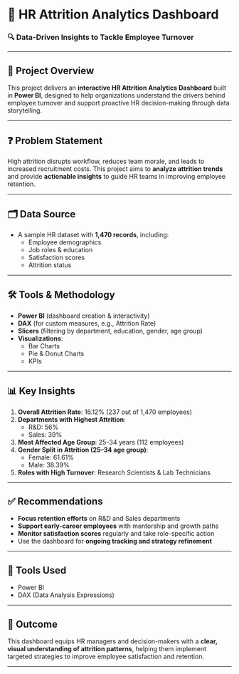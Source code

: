 # 👥 HR Attrition Analytics Dashboard

### 🔍 Data-Driven Insights to Tackle Employee Turnover

---

## 📘 Project Overview

This project delivers an **interactive HR Attrition Analytics Dashboard** built in **Power BI**, designed to help organizations understand the drivers behind employee turnover and support proactive HR decision-making through data storytelling.

---

## ❓ Problem Statement

High attrition disrupts workflow, reduces team morale, and leads to increased recruitment costs. This project aims to **analyze attrition trends** and provide **actionable insights** to guide HR teams in improving employee retention.

---

## 🗂 Data Source

- A sample HR dataset with **1,470 records**, including:
  - Employee demographics
  - Job roles & education
  - Satisfaction scores
  - Attrition status

---

## 🛠️ Tools & Methodology

- **Power BI** (dashboard creation & interactivity)
- **DAX** (for custom measures, e.g., Attrition Rate)
- **Slicers** (filtering by department, education, gender, age group)
- **Visualizations**:
  - Bar Charts
  - Pie & Donut Charts
  - KPIs

---

## 📊 Key Insights

1. **Overall Attrition Rate**: 16.12% (237 out of 1,470 employees)
2. **Departments with Highest Attrition**:
   - R&D: 56%
   - Sales: 39%
3. **Most Affected Age Group**: 25–34 years (112 employees)
4. **Gender Split in Attrition (25–34 age group)**:
   - Female: 61.61%
   - Male: 38.39%
5. **Roles with High Turnover**: Research Scientists & Lab Technicians

---

## ✅ Recommendations

- **Focus retention efforts** on R&D and Sales departments
- **Support early-career employees** with mentorship and growth paths
- **Monitor satisfaction scores** regularly and take role-specific action
- Use the dashboard for **ongoing tracking and strategy refinement**

---

## 🧰 Tools Used

- Power BI  
- DAX (Data Analysis Expressions)

---

## 📌 Outcome

This dashboard equips HR managers and decision-makers with a **clear, visual understanding of attrition patterns**, helping them implement targeted strategies to improve employee satisfaction and retention.

---


